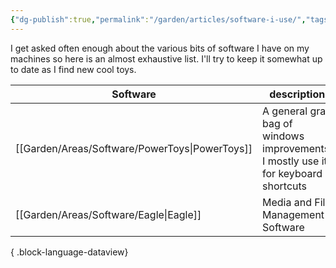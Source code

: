 ```yaml
---
{"dg-publish":true,"permalink":"/garden/articles/software-i-use/","tags":["article"],"updated":"2024-10-21T23:27:20.038+01:00"}
---
```



I get asked often enough about the various bits of software I have on my machines so here is an almost exhaustive list. 
I'll try to keep it somewhat up to date as I find new cool toys. 

| Software                                          | description                                                                        |
| ------------------------------------------------- | ---------------------------------------------------------------------------------- |
| [[Garden/Areas/Software/PowerToys\|PowerToys]] | A general grab bag of windows improvements. I mostly use it for keyboard shortcuts |
| [[Garden/Areas/Software/Eagle\|Eagle]]         | Media and File Management Software                                                 |

{ .block-language-dataview}